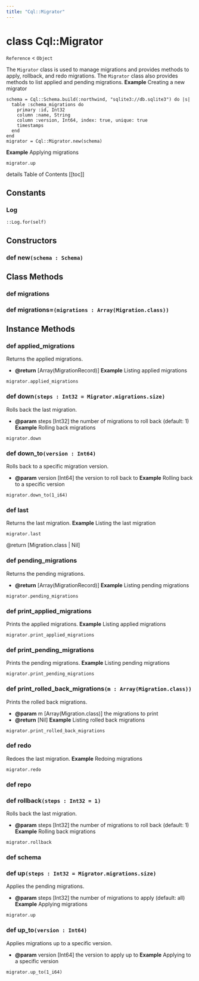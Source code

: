```yaml
---
title: "Cql::Migrator"
---
```


# class Cql::Migrator

`Reference` < `Object`

The `Migrator` class is used to manage migrations and provides methods to apply,
rollback, and redo migrations.
The `Migrator` class also provides methods to list applied and pending migrations.
**Example** Creating a new migrator

```crystal
schema = Cql::Schema.build(:northwind, "sqlite3://db.sqlite3") do |s|
  table :schema_migrations do
    primary :id, Int32
    column :name, String
    column :version, Int64, index: true, unique: true
    timestamps
  end
end
migrator = Cql::Migrator.new(schema)
```

**Example** Applying migrations

```crystal
migrator.up
```

details Table of Contents
[[toc]]

## Constants

### Log

```crystal
::Log.for(self)
```

## Constructors

### def new`(schema : Schema)`

## Class Methods

### def migrations

### def migrations=`(migrations : Array(Migration.class))`

## Instance Methods

### def applied_migrations

Returns the applied migrations.

- **@return** [Array(MigrationRecord)]
  **Example** Listing applied migrations

```crystal
migrator.applied_migrations
```

### def down`(steps : Int32 = Migrator.migrations.size)`

Rolls back the last migration.

- **@param** steps [Int32] the number of migrations to roll back (default: 1)
  **Example** Rolling back migrations

```crystal
migrator.down
```

### def down_to`(version : Int64)`

Rolls back to a specific migration version.

- **@param** version [Int64] the version to roll back to
  **Example** Rolling back to a specific version

```crystal
migrator.down_to(1_i64)
```

### def last

Returns the last migration.
**Example** Listing the last migration

```crystal
migrator.last
```

@return [Migration.class | Nil]

### def pending_migrations

Returns the pending migrations.

- **@return** [Array(MigrationRecord)]
  **Example** Listing pending migrations

```crystal
migrator.pending_migrations
```

### def print_applied_migrations

Prints the applied migrations.
**Example** Listing applied migrations

```crystal
migrator.print_applied_migrations
```

### def print_pending_migrations

Prints the pending migrations.
**Example** Listing pending migrations

```crystal
migrator.print_pending_migrations
```

### def print_rolled_back_migrations`(m : Array(Migration.class))`

Prints the rolled back migrations.

- **@param** m [Array(Migration.class)] the migrations to print
- **@return** [Nil]
  **Example** Listing rolled back migrations

```crystal
migrator.print_rolled_back_migrations
```

### def redo

Redoes the last migration.
**Example** Redoing migrations

```crystal
migrator.redo
```

### def repo

### def rollback`(steps : Int32 = 1)`

Rolls back the last migration.

- **@param** steps [Int32] the number of migrations to roll back (default: 1)
  **Example** Rolling back migrations

```crystal
migrator.rollback
```

### def schema

### def up`(steps : Int32 = Migrator.migrations.size)`

Applies the pending migrations.

- **@param** steps [Int32] the number of migrations to apply (default: all)
  **Example** Applying migrations

```crystal
migrator.up
```

### def up_to`(version : Int64)`

Applies migrations up to a specific version.

- **@param** version [Int64] the version to apply up to
  **Example** Applying to a specific version

```crystal
migrator.up_to(1_i64)
```
